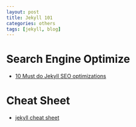 ```yaml
---
layout: post
title: Jekyll 101
categories: others
tags: [jekyll, blog]
---
```

# Search Engine Optimize
- [10 Must do Jekyll SEO optimizations](https://blog.webjeda.com/optimize-jekyll-seo/)

# Cheat Sheet
- [jekyll cheat sheet](https://gist.github.com/JJediny/a466eed62cee30ad45e2)